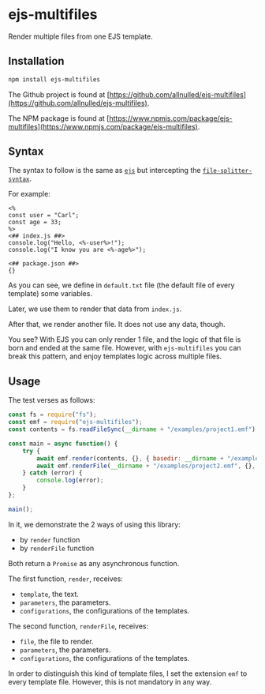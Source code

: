 # ejs-multifiles

Render multiple files from one EJS template.

## Installation

```sh
npm install ejs-multifiles
```

The Github project is found at [https://github.com/allnulled/ejs-multifiles](https://github.com/allnulled/ejs-multifiles).

The NPM package is found at [https://www.npmjs.com/package/ejs-multifiles](https://www.npmjs.com/package/ejs-multifiles).

## Syntax

The syntax to follow is the same as [`ejs`](https://ejs.co/#docs) but intercepting the [`file-splitter-syntax`](https://github.com/allnulled/file-splitter-syntax).

For example:

```
<%
const user = "Carl";
const age = 33;
%>
<## index.js ##>
console.log("Hello, <%-user%>!");
console.log("I know you are <%-age%>");

<## package.json ##>
{}
```

As you can see, we define in `default.txt` file (the default file of every template) some variables.

Later, we use them to render that data from `index.js`.

After that, we render another file. It does not use any data, though.

You see? With EJS you can only render 1 file, and the logic of that file is born and ended at the same file. However, with `ejs-multifiles` you can break this pattern, and enjoy templates logic across multiple files.

## Usage

The test verses as follows:

```js
const fs = require("fs");
const emf = require("ejs-multifiles");
const contents = fs.readFileSync(__dirname + "/examples/project1.emf").toString();

const main = async function() {
    try {
        await emf.render(contents, {}, { basedir: __dirname + "/examples/project1" });
        await emf.renderFile(__dirname + "/examples/project2.emf", {}, {});
    } catch (error) {
        console.log(error);
    }
};

main();
```

In it, we demonstrate the 2 ways of using this library:
 
  - by `render` function
  - by `renderFile` function

Both return a `Promise` as any asynchronous function.

The first function, `render`, receives:
  - `template`, the text.
  - `parameters`, the parameters.
  - `configurations`, the configurations of the templates.

The second function, `renderFile`, receives:
  - `file`, the file to render.
  - `parameters`, the parameters.
  - `configurations`, the configurations of the templates.

In order to distinguish this kind of template files, I set the extension `emf` to every template file. However, this is not mandatory in any way.
